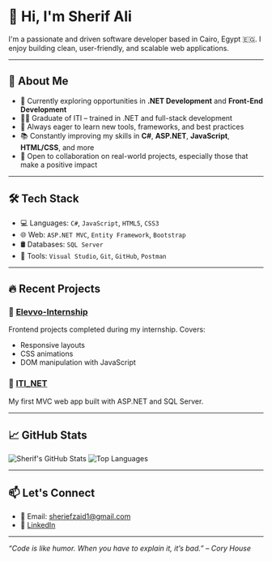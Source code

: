 # 👋 Hi, I'm Sherif Ali

I'm a passionate and driven software developer based in Cairo, Egypt 🇪🇬. I enjoy building clean, user-friendly, and scalable web applications.

---

## 🧠 About Me

- 🔭 Currently exploring opportunities in **.NET Development** and **Front-End Development**
- 👨‍💻 Graduate of ITI – trained in .NET and full-stack development
- 🚀 Always eager to learn new tools, frameworks, and best practices
- 📚 Constantly improving my skills in **C#**, **ASP.NET**, **JavaScript**, **HTML/CSS**, and more
- 💬 Open to collaboration on real-world projects, especially those that make a positive impact

---

## 🛠️ Tech Stack

- 💻 Languages: `C#`, `JavaScript`, `HTML5`, `CSS3`
- 🌐 Web: `ASP.NET MVC`, `Entity Framework`, `Bootstrap`
- 🛢️ Databases: `SQL Server`
- 🔧 Tools: `Visual Studio`, `Git`, `GitHub`, `Postman`

---

## 🔥 Recent Projects

### 📌 [Elevvo-Internship](https://github.com/sheriffssalii/Elevvo-Internship)
Frontend projects completed during my internship. Covers:
- Responsive layouts
- CSS animations
- DOM manipulation with JavaScript

### 📌 [ITI_NET](https://github.com/sheriffssalii/ITI_NET)
My first MVC web app built with ASP.NET and SQL Server.

---

## 📈 GitHub Stats

![Sherif's GitHub Stats](https://github-readme-stats.vercel.app/api?username=sheriffssalii&show_icons=true&theme=github_dark)
![Top Languages](https://github-readme-stats.vercel.app/api/top-langs/?username=sheriffssalii&layout=compact&theme=github_dark)

---

## 📫 Let's Connect

- 📧 Email: sheriefzaid1@gmail.com  
- 💼 [LinkedIn](https://www.linkedin.com/in/sheriffssalii)

---

_“Code is like humor. When you have to explain it, it’s bad.” – Cory House_
